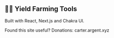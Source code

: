 
## 👨‍🌾 Yield Farming Tools 

Built with React, Next.js and Chakra UI.

Found this site useful? 
Donations: carter.argent.xyz
